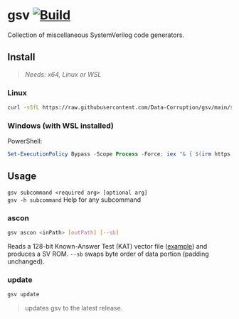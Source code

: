 # gsv [![Build](https://github.com/Data-Corruption/gsv/actions/workflows/build.yml/badge.svg)](https://github.com/Data-Corruption/gsv/actions/workflows/build.yml)

Collection of miscellaneous SystemVerilog code generators.

## Install

> _Needs: x64, Linux or WSL_

### Linux

```sh
curl -sSfL https://raw.githubusercontent.com/Data-Corruption/gsv/main/scripts/install.sh | bash
```

### Windows (with WSL installed)

PowerShell:
```powershell
Set-ExecutionPolicy Bypass -Scope Process -Force; iex "& { $(irm https://raw.githubusercontent.com/Data-Corruption/gsv/main/scripts/install.ps1) }"
```

## Usage

`gsv subcommand <required arg> [optional arg]`  
`gsv -h subcommand` Help for any subcommand

### ascon

```sh
gsv ascon <inPath> [outPath] [--sb]
```

Reads a 128-bit Known-Answer Test (KAT) vector file ([example](https://github.com/ascon/ascon-c/blob/main/crypto_aead/asconaead128/LWC_AEAD_KAT_128_128.txt)) and produces a SV ROM.
`--sb` swaps byte order of data portion (padding unchanged).

### update

```sh
gsv update
```
> updates gsv to the latest release.
